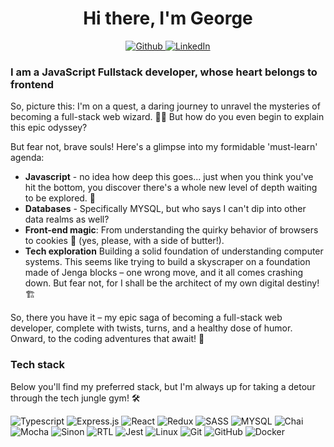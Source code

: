 <div align="center">
   <h1>Hi there, I'm George
</div>
<div align="center">
  <a href="https://github.com/Georgelinardis" target="_blank">
    <img alt="Github" src="https://img.shields.io/badge/GitHub-%2312100E.svg?&style=for-the-badge&logo=Github&logoColor=white" />
  </a>
  <a href="https://www.linkedin.com/in/georgelinardis/" target="_blank">
    <img alt="LinkedIn" src="https://img.shields.io/badge/linkedin-%230077B5.svg?&style=for-the-badge&logo=linkedin&logoColor=white" /></a>
</div>

### I am a JavaScript Fullstack developer, whose heart belongs to frontend

So, picture this: I'm on a quest, a daring journey to unravel the mysteries of becoming a full-stack web wizard. 🧙‍♂️ But how do you even begin to explain this epic odyssey?

But fear not, brave souls! Here's a glimpse into my formidable 'must-learn' agenda:

- **Javascript** - no idea how deep this goes...  just when you think you've hit the bottom, you discover there's a whole new level of depth waiting to be explored. 🌊
- **Databases** - Specifically MYSQL, but who says I can't dip into other data realms as well?
- **Front-end magic**: From understanding the quirky behavior of browsers to cookies 🍪 (yes, please, with a side of butter!). 
- **Tech exploration** Building a solid foundation of understanding computer systems. This seems like trying to build a skyscraper on a foundation made of Jenga blocks – one wrong move, and it all comes crashing down. But fear not, for I shall be the architect of my own digital destiny! 🏗️

So, there you have it – my epic saga of becoming a full-stack web developer, complete with twists, turns, and a healthy dose of humor. Onward, to the coding adventures that await! 🚀


### Tech stack

Below you'll find my preferred stack, but I'm always up for taking a detour through the tech jungle gym! 🛠️

![Typescript](https://img.shields.io/badge/TypeScript-007ACC?style=for-the-badge&logo=typescript&logoColor=white)
![Express.js](https://img.shields.io/badge/Express.js-404D59?style=for-the-badge)
![React](https://img.shields.io/badge/React-20232A?style=for-the-badge&logo=react&logoColor=61DAFB)
![Redux](https://img.shields.io/badge/Redux-593D88?style=for-the-badge&logo=redux&logoColor=white)
![SASS](https://img.shields.io/badge/Sass-CC6699?style=for-the-badge&logo=sass&logoColor=white)
![MYSQL](https://img.shields.io/badge/MySQL-00000F?style=for-the-badge&logo=mysql&logoColor=white)
![Chai](https://img.shields.io/badge/chai.js-323330?style=for-the-badge&logo=chai&logoColor=red)
![Mocha](https://img.shields.io/badge/-mocha-%238D6748?style=for-the-badge&logo=mocha&logoColor=white)
![Sinon](https://img.shields.io/badge/sinon.js-323330?style=for-the-badge&logo=sinon)
![RTL](https://img.shields.io/badge/testing%20library-323330?style=for-the-badge&logo=testing-library&logoColor=red)
![Jest](https://img.shields.io/badge/-jest-%23C21325?style=for-the-badge&logo=jest&logoColor=white)
![Linux](https://img.shields.io/badge/Linux-FCC624?style=for-the-badge&logo=linux&logoColor=black)
![Git](https://img.shields.io/badge/GIT-E44C30?style=for-the-badge&logo=git&logoColor=white)
![GitHub](https://img.shields.io/badge/github-%23121011.svg?style=for-the-badge&logo=github&logoColor=white)
![Docker](https://img.shields.io/badge/docker-%230db7ed.svg?style=for-the-badge&logo=docker&logoColor=white)
